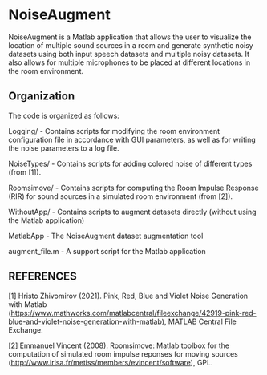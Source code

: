 # NoiseAugment

NoiseAugment is a Matlab application that allows the user to visualize the location of multiple sound sources in a room and generate synthetic noisy datasets using both input speech datasets and multiple noisy datasets. It also allows for multiple microphones to be placed at different locations in the room environment.


## Organization
The code is organized as follows:

Logging/ - Contains scripts for modifying the room environment configuration file in accordance with GUI parameters, as well as for writing the noise parameters to a log file.

NoiseTypes/ - Contains scripts for adding colored noise of different types (from [1]).

Roomsimove/ - Contains scripts for computing the Room Impulse Response (RIR) for sound sources in a simulated room environment (from [2]).

WithoutApp/ - Contains scripts to augment datasets directly (without using the Matlab application)

MatlabApp - The NoiseAugment dataset augmentation tool

augment_file.m - A support script for the Matlab application

## REFERENCES

[1] Hristo Zhivomirov (2021). Pink, Red, Blue and Violet Noise Generation with Matlab (https://www.mathworks.com/matlabcentral/fileexchange/42919-pink-red-blue-and-violet-noise-generation-with-matlab), MATLAB Central File Exchange.

[2] Emmanuel Vincent (2008). Roomsimove: Matlab toolbox for the computation of simulated room impulse reponses for moving sources (http://www.irisa.fr/metiss/members/evincent/software), GPL.
